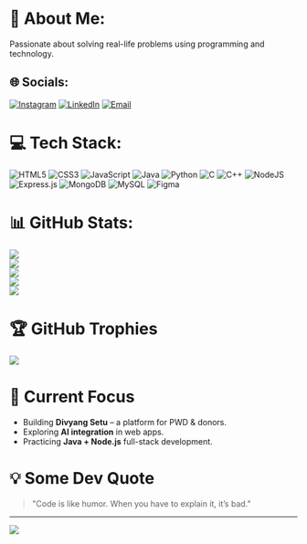# 💫 About Me:
Passionate about solving real-life problems using programming and technology.

## 🌐 Socials:
[![Instagram](https://img.shields.io/badge/Instagram-%23E4405F.svg?logo=Instagram&logoColor=white)](https://instagram.com/atharva__2803) 
[![LinkedIn](https://img.shields.io/badge/LinkedIn-%230077B5.svg?logo=linkedin&logoColor=white)](https://linkedin.com/in/atharva-surve) 
[![Email](https://img.shields.io/badge/Email-D14836?logo=gmail&logoColor=white)](mailto:atharvasurve1919@gmail.com) 

# 💻 Tech Stack:
![HTML5](https://img.shields.io/badge/html5-%23E34F26.svg?style=for-the-badge&logo=html5&logoColor=white) 
![CSS3](https://img.shields.io/badge/css3-%231572B6.svg?style=for-the-badge&logo=css3&logoColor=white) 
![JavaScript](https://img.shields.io/badge/javascript-%23323330.svg?style=for-the-badge&logo=javascript&logoColor=%23F7DF1E) 
![Java](https://img.shields.io/badge/java-%23ED8B00.svg?style=for-the-badge&logo=openjdk&logoColor=white) 
![Python](https://img.shields.io/badge/python-3670A0?style=for-the-badge&logo=python&logoColor=ffdd54)
![C](https://img.shields.io/badge/c-%2300599C.svg?style=for-the-badge&logo=c&logoColor=white)
![C++](https://img.shields.io/badge/c++-%2300599C.svg?style=for-the-badge&logo=c%2B%2B&logoColor=white)
![NodeJS](https://img.shields.io/badge/node.js-6DA55F?style=for-the-badge&logo=node.js&logoColor=white) 
![Express.js](https://img.shields.io/badge/express.js-%23404d59.svg?style=for-the-badge&logo=express&logoColor=%2361DAFB) 
![MongoDB](https://img.shields.io/badge/MongoDB-%234ea94b.svg?style=for-the-badge&logo=mongodb&logoColor=white) 
![MySQL](https://img.shields.io/badge/mysql-4479A1.svg?style=for-the-badge&logo=mysql&logoColor=white) 
![Figma](https://img.shields.io/badge/figma-%23F24E1E.svg?style=for-the-badge&logo=figma&logoColor=white)

# 📊 GitHub Stats:
![](https://github-readme-stats.vercel.app/api?username=AtharvaSurve28&theme=github_dark&hide_border=false&include_all_commits=false&count_private=false)<br/>
![](https://github-readme-streak-stats.herokuapp.com/?user=AtharvaSurve28&theme=github-dark&hide_border=false)<br/>
![](https://github-readme-stats.vercel.app/api/top-langs/?username=AtharvaSurve28&theme=github_dark&hide_border=false&include_all_commits=false&count_private=false&layout=compact)<br/>
![](https://github-contribution-graph.ez4o.com/?username=AtharvaSurve28&theme=github-dark)<br/>
![](https://github-profile-summary-cards.vercel.app/api/cards/profile-details?username=AtharvaSurve28&theme=github_dark)

# 🏆 GitHub Trophies
![](https://github-profile-trophy.vercel.app/?username=AtharvaSurve28&theme=algolia&no-frame=true&no-bg=true&margin-w=4)

# 🚀 Current Focus
- Building **Divyang Setu** – a platform for PWD & donors.
- Exploring **AI integration** in web apps.
- Practicing **Java + Node.js** full-stack development.

# 💡 Some Dev Quote
> "Code is like humor. When you have to explain it, it’s bad."

---
[![](https://visitcount.itsvg.in/api?id=AtharvaSurve28&icon=0&color=0)](https://visitcount.itsvg.in)

<!-- Proudly created with GPRM ( https://gprm.itsvg.in ) -->

